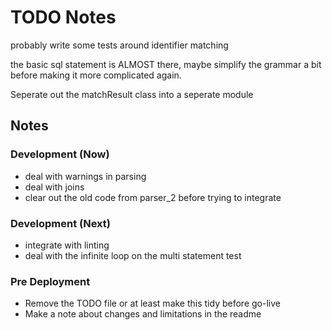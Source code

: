 # TODO Notes


probably write some tests around identifier matching


the basic sql statement is ALMOST there, maybe simplify the grammar a bit before making it more complicated again.


Seperate out the matchResult class into a seperate module

## Notes

### Development (Now)
- deal with warnings in parsing
- deal with joins
- clear out the old code from parser_2 before trying to integrate
### Development (Next)
- integrate with linting
- deal with the infinite loop on the multi statement test
### Pre Deployment
- Remove the TODO file or at least make this tidy before go-live
- Make a note about changes and limitations in the readme
